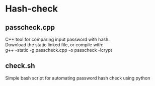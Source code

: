 # Hash-check

## passcheck.cpp
C++ tool for comparing input password with hash.  
Download the static linked file, or compile with:  
g++ -static -g passcheck.cpp -o passcheck -lcrypt  


## check.sh
Simple bash script for automating password hash check using python

